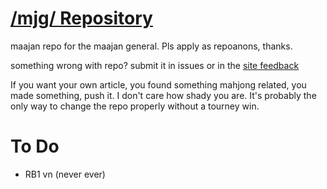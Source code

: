 # [/mjg/ Repository](https://repo.riichi.moe)

maajan repo for the maajan general. Pls apply as repoanons, thanks.

something wrong with repo? submit it in issues or in the [site feedback](https://repo.riichi.moe/feedback.html)

If you want your own article, you found something mahjong related, you made something, push it. I don't care how shady you are. It's probably the only way to change the repo properly without a tourney win.


# To Do
- RB1 vn (never ever)  
